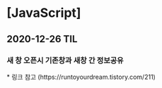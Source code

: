 <h1>[JavaScript]</h1>
<h2>2020-12-26 TIL</h2>
<h3>새 창 오픈시 기존창과 새창 간 정보공유</h3>
* 링크 참고
(https://runtoyourdream.tistory.com/211)
